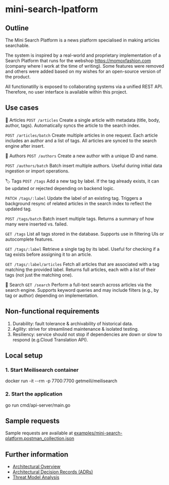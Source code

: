 # mini-search-lpatform

## Outline

The Mini Search Platform is a news platform specialised in making articles  searchable.

The system is inspired by a real-world and proprietary implementation of a Search Platform that runs for the webshop https://momoxfashion.com (company where I work at the time of writing). Some features were removed and others were added based on my wishes for an open-source version of the product.

All functionatilly is exposed to collaborating systems via a unified REST API. Therefore, no user interface is available within this project.

## Use cases

📝 Articles
`POST /articles`
Create a single article with metadata (title, body, author, tags).
Automatically syncs the article to the search index.

`POST /articles/batch`
Create multiple articles in one request.
Each article includes an author and a list of tags.
All articles are synced to the search engine after insert.

👤 Authors
`POST /authors`
Create a new author with a unique ID and name.

`POST /authors/batch`
Batch insert multiple authors.
Useful during initial data ingestion or import operations.

🏷️ Tags
`POST /tags`
Add a new tag by label.
If the tag already exists, it can be updated or rejected depending on backend logic.

`PATCH /tags/:label`
Update the label of an existing tag.
Triggers a background resync of related articles in the search index to reflect the updated tag.

`POST /tags/batch`
Batch insert multiple tags.
Returns a summary of how many were inserted vs. failed.

`GET /tags`
List all tags stored in the database.
Supports use in filtering UIs or autocomplete features.

`GET /tags/:label`
Retrieve a single tag by its label.
Useful for checking if a tag exists before assigning it to an article.

`GET /tags/:label/articles`
Fetch all articles that are associated with a tag matching the provided label.
Returns full articles, each with a list of their tags (not just the matching one).

🔎 Search
`GET /search`
Perform a full-text search across articles via the search engine.
Supports keyword queries and may include filters (e.g., by tag or author) depending on implementation.


## Non-functional requirements

1. Durability: fault tolerance & archivability of historical data.
3. Agility: strive for streamlined maintenance & isolated testing.
4. Resiliency: service should not stop if dependencies are down or slow to respond (e.g.Cloud Translation API).

## Local setup

### 1. Start Meilisearch container

docker run -it --rm -p 7700:7700 getmeili/meilisearch

### 2. Start the application
go run cmd/api-server/main.go

## Sample requests

Sample requests are available at [examples/mini-search-platform.postman_collection.json](examples/mini-search-platform.postman_collection.json)

## Further information

- [Architectural Overview](ARCHITECTURE.md)
- [Architectural Decision Records (ADRs)](decisions/README.md)
- [Threat Model Analysis](THREAT_MODEL_ANALYSIS.md)
